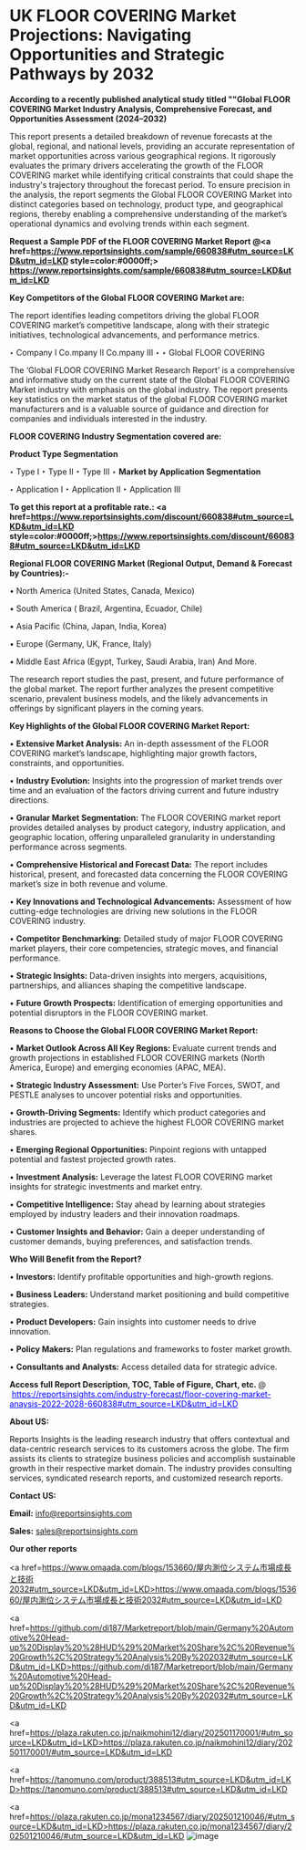 # UK FLOOR COVERING Market Projections: Navigating Opportunities and Strategic Pathways by 2032

<strong>According to a recently published analytical study titled ""Global FLOOR COVERING Market Industry Analysis, Comprehensive Forecast, and Opportunities Assessment (2024–2032)</strong>

This report presents a detailed breakdown of revenue forecasts at the global, regional, and national levels, providing an accurate representation of market opportunities across various geographical regions. It rigorously evaluates the primary drivers accelerating the growth of the FLOOR COVERING market while identifying critical constraints that could shape the industry's trajectory throughout the forecast period. To ensure precision in the analysis, the report segments the Global FLOOR COVERING Market into distinct categories based on technology, product type, and geographical regions, thereby enabling a comprehensive understanding of the market’s operational dynamics and evolving trends within each segment.

<strong>Request a Sample PDF of the FLOOR COVERING Market Report </strong><strong>@<a href=https://www.reportsinsights.com/sample/660838#utm_source=LKD&utm_id=LKD style=color:#0000ff;> https://www.reportsinsights.com/sample/660838#utm_source=LKD&utm_id=LKD</a></strong></font>

<strong>Key Competitors of the Global FLOOR COVERING Market are:</strong>

The report identifies leading competitors driving the global FLOOR COVERING market’s competitive landscape, along with their strategic initiatives, technological advancements, and performance metrics.

‣ Company I Co.mpany II Co.mpany III
‣ 
‣ Global FLOOR COVERING

The ‘Global FLOOR COVERING Market Research Report’ is a comprehensive and informative study on the current state of the Global FLOOR COVERING Market industry with emphasis on the global industry. The report presents key statistics on the market status of the global FLOOR COVERING market manufacturers and is a valuable source of guidance and direction for companies and individuals interested in the industry.

<strong>FLOOR COVERING Industry Segmentation covered are:</strong>

<strong>Product Type Segmentation</strong>

‣ Type I
‣ Type II
‣ Type III
‣ 
<strong>Market by Application Segmentation</strong>

‣ Application I
‣ Application II 
‣ Application III

<strong>To get this report at a profitable rate.: <a href=https://www.reportsinsights.com/discount/660838#utm_source=LKD&utm_id=LKD style=color:#0000ff;>https://www.reportsinsights.com/discount/660838#utm_source=LKD&utm_id=LKD</a></strong></font>

<strong>Regional FLOOR COVERING Market (Regional Output, Demand &amp; Forecast by Countries):-</strong>

• North America (United States, Canada, Mexico)

• South America ( Brazil, Argentina, Ecuador, Chile)

• Asia Pacific (China, Japan, India, Korea)

• Europe (Germany, UK, France, Italy)

• Middle East Africa (Egypt, Turkey, Saudi Arabia, Iran) And More.

The research report studies the past, present, and future performance of the global market. The report further analyzes the present competitive scenario, prevalent business models, and the likely advancements in offerings by significant players in the coming years.

<strong>Key Highlights of the Global FLOOR COVERING Market Report:</strong>

• <strong>Extensive Market Analysis:</strong> An in-depth assessment of the FLOOR COVERING market’s landscape, highlighting major growth factors, constraints, and opportunities.

• <strong>Industry Evolution:</strong> Insights into the progression of market trends over time and an evaluation of the factors driving current and future industry directions.

• <strong>Granular Market Segmentation:</strong> The FLOOR COVERING market report provides detailed analyses by product category, industry application, and geographic location, offering unparalleled granularity in understanding performance across segments.

• <strong>Comprehensive Historical and Forecast Data:</strong> The report includes historical, present, and forecasted data concerning the FLOOR COVERING market’s size in both revenue and volume.

• <strong>Key Innovations and Technological Advancements:</strong> Assessment of how cutting-edge technologies are driving new solutions in the FLOOR COVERING industry.

• <strong>Competitor Benchmarking:</strong> Detailed study of major FLOOR COVERING market players, their core competencies, strategic moves, and financial performance.

• <strong>Strategic Insights:</strong> Data-driven insights into mergers, acquisitions, partnerships, and alliances shaping the competitive landscape.

• <strong>Future Growth Prospects:</strong> Identification of emerging opportunities and potential disruptors in the FLOOR COVERING market.

<strong>Reasons to Choose the Global FLOOR COVERING Market Report:</strong>

• <strong>Market Outlook Across All Key Regions:</strong> Evaluate current trends and growth projections in established FLOOR COVERING markets (North America, Europe) and emerging economies (APAC, MEA).

• <strong>Strategic Industry Assessment:</strong> Use Porter’s Five Forces, SWOT, and PESTLE analyses to uncover potential risks and opportunities.

• <strong>Growth-Driving Segments:</strong> Identify which product categories and industries are projected to achieve the highest FLOOR COVERING market shares.

• <strong>Emerging Regional Opportunities:</strong> Pinpoint regions with untapped potential and fastest projected growth rates.

• <strong>Investment Analysis:</strong> Leverage the latest FLOOR COVERING market insights for strategic investments and market entry.

• <strong>Competitive Intelligence:</strong> Stay ahead by learning about strategies employed by industry leaders and their innovation roadmaps.

• <strong>Customer Insights and Behavior:</strong> Gain a deeper understanding of customer demands, buying preferences, and satisfaction trends.

<strong>Who Will Benefit from the Report?</strong>

• <strong>Investors:</strong> Identify profitable opportunities and high-growth regions.

• <strong>Business Leaders:</strong> Understand market positioning and build competitive strategies.

• <strong>Product Developers:</strong> Gain insights into customer needs to drive innovation.

• <strong>Policy Makers:</strong> Plan regulations and frameworks to foster market growth.

• <strong>Consultants and Analysts:</strong> Access detailed data for strategic advice.
</ul>
<strong>Access full Report Description, TOC, Table of Figure, Chart, etc. </strong>@  <a href=https://reportsinsights.com/industry-forecast/floor-covering-market-anaysis-2022-2028-660838#utm_source=LKD&utm_id=LKD style=color:#0000ff;>https://reportsinsights.com/industry-forecast/floor-covering-market-anaysis-2022-2028-660838#utm_source=LKD&utm_id=LKD</a></font>

<strong><strong>About US</strong>:</strong>

Reports Insights is the leading research industry that offers contextual and data-centric research services to its customers across the globe. The firm assists its clients to strategize business policies and accomplish sustainable growth in their respective market domain. The industry provides consulting services, syndicated research reports, and customized research reports.

<strong>Contact US:</strong>

<p class=""""><b>Email:</b> <a href=mailto:info@reportsinsights.com>info@reportsinsights.com</a></p>
<p class=""""><b>Sales:</b> <a href=mailto:sales@reportsinsights.com>sales@reportsinsights.com</a></p>

<strong>Our other reports</strong>

<a href=https://www.omaada.com/blogs/153660/屋内測位システム市場成長と技術2032#utm_source=LKD&utm_id=LKD>https://www.omaada.com/blogs/153660/屋内測位システム市場成長と技術2032#utm_source=LKD&utm_id=LKD</a>

<a href=https://github.com/di187/Marketreport/blob/main/Germany%20Automotive%20Head-up%20Display%20%28HUD%29%20Market%20Share%2C%20Revenue%20Growth%2C%20Strategy%20Analysis%20By%202032#utm_source=LKD&utm_id=LKD>https://github.com/di187/Marketreport/blob/main/Germany%20Automotive%20Head-up%20Display%20%28HUD%29%20Market%20Share%2C%20Revenue%20Growth%2C%20Strategy%20Analysis%20By%202032#utm_source=LKD&utm_id=LKD</a>

<a href=https://plaza.rakuten.co.jp/naikmohini12/diary/202501170001/#utm_source=LKD&utm_id=LKD>https://plaza.rakuten.co.jp/naikmohini12/diary/202501170001/#utm_source=LKD&utm_id=LKD</a>

<a href=https://tanomuno.com/product/388513#utm_source=LKD&utm_id=LKD>https://tanomuno.com/product/388513#utm_source=LKD&utm_id=LKD</a>

<a href=https://plaza.rakuten.co.jp/mona1234567/diary/202501210046/#utm_source=LKD&utm_id=LKD>https://plaza.rakuten.co.jp/mona1234567/diary/202501210046/#utm_source=LKD&utm_id=LKD</a>
![image](https://github.com/user-attachments/assets/0c867834-521d-48cf-b15e-f354bd8a5d38)
